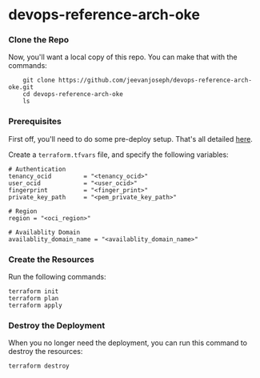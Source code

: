 # devops-reference-arch-oke

### Clone the Repo

Now, you'll want a local copy of this repo. You can make that with the commands:

```
    git clone https://github.com/jeevanjoseph/devops-reference-arch-oke.git
    cd devops-reference-arch-oke
    ls
```

### Prerequisites
First off, you'll need to do some pre-deploy setup.  That's all detailed [here](https://github.com/cloud-partners/oci-prerequisites).

Create a `terraform.tfvars` file, and specify the following variables:

```
# Authentication
tenancy_ocid         = "<tenancy_ocid>"
user_ocid            = "<user_ocid>"
fingerprint          = "<finger_print>"
private_key_path     = "<pem_private_key_path>"

# Region
region = "<oci_region>"

# Availablity Domain 
availablity_domain_name = "<availablity_domain_name>"

````

### Create the Resources
Run the following commands:

    terraform init
    terraform plan
    terraform apply


### Destroy the Deployment
When you no longer need the deployment, you can run this command to destroy the resources:

    terraform destroy




